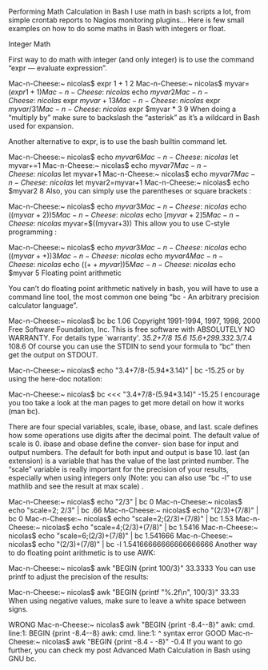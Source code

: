Performing Math Calculation in Bash
I use math in bash scripts a lot, from simple crontab reports to Nagios monitoring plugins… Here is few small examples on how to do some maths in Bash with integers or float.

Integer Math

First way to do math with integer (and only integer) is to use the command “expr — evaluate expression”.

Mac-n-Cheese:~ nicolas$ expr 1 + 1
2
Mac-n-Cheese:~ nicolas$ myvar=$(expr 1 + 1)
Mac-n-Cheese:~ nicolas$ echo $myvar
2
Mac-n-Cheese:~ nicolas$ expr $myvar + 1
3
Mac-n-Cheese:~ nicolas$ expr $myvar / 3
1
Mac-n-Cheese:~ nicolas$ expr $myvar \* 3
9
When doing a “multiply by” make sure to backslash the “asterisk”  as it’s a wildcard in Bash used for expansion.

Another alternative to expr, is to use the bash builtin command let.

Mac-n-Cheese:~ nicolas$ echo $myvar
6
Mac-n-Cheese:~ nicolas$ let myvar+=1
Mac-n-Cheese:~ nicolas$ echo $myvar
7
Mac-n-Cheese:~ nicolas$ let myvar+1
Mac-n-Cheese:~ nicolas$ echo $myvar
7
Mac-n-Cheese:~ nicolas$ let myvar2=myvar+1
Mac-n-Cheese:~ nicolas$ echo $myvar2
8
Also, you can simply use the parentheses or square brackets :

Mac-n-Cheese:~ nicolas$ echo $myvar
3
Mac-n-Cheese:~ nicolas$ echo $((myvar+2))
5
Mac-n-Cheese:~ nicolas$ echo $[myvar+2]
5
Mac-n-Cheese:~ nicolas$ myvar=$((myvar+3))
This allow you to use C-style programming :

Mac-n-Cheese:~ nicolas$ echo $myvar
3
Mac-n-Cheese:~ nicolas$ echo $((myvar++))
3
Mac-n-Cheese:~ nicolas$ echo $myvar
4
Mac-n-Cheese:~ nicolas$ echo $((++myvar))
5
Mac-n-Cheese:~ nicolas$ echo $myvar
5
Floating point arithmetic

You can’t do floating point arithmetic natively in bash, you will have to use a command line tool, the most common one being “bc - An arbitrary precision calculator language”.

Mac-n-Cheese:~ nicolas$ bc
bc 1.06
Copyright 1991-1994, 1997, 1998, 2000 Free Software Foundation, Inc.
This is free software with ABSOLUTELY NO WARRANTY.
For details type `warranty'.
3*5.2+7/8
15.6
15.6+299.33*2.3/7.4
108.6
Of course you can use the STDIN to send your formula to “bc” then get the output on STDOUT.

Mac-n-Cheese:~ nicolas$ echo "3.4+7/8-(5.94*3.14)" | bc
-15.25
or by using the here-doc notation:

Mac-n-Cheese:~ nicolas$ bc <<< "3.4+7/8-(5.94*3.14)"
-15.25
I encourage you too take a look at the man pages to get more detail on how it works (man bc).

There are four special variables, scale, ibase, obase, and last.  scale defines how some operations use digits after the decimal point.  The default value of scale is 0. ibase and obase define the conver-
sion base for input and output numbers.  The default for both input and output is base 10.  last (an extension) is a variable that has the value of the last printed number.
The “scale” variable is really important for the precision of your results, especially when using integers only (Note: you can also use “bc -l” to use mathlib and see the result at max scale) .

Mac-n-Cheese:~ nicolas$ echo "2/3" | bc
0
Mac-n-Cheese:~ nicolas$ echo "scale=2; 2/3" | bc
.66
Mac-n-Cheese:~ nicolas$ echo "(2/3)+(7/8)" | bc
0
Mac-n-Cheese:~ nicolas$ echo "scale=2;(2/3)+(7/8)" | bc
1.53
Mac-n-Cheese:~ nicolas$ echo "scale=4;(2/3)+(7/8)" | bc
1.5416
Mac-n-Cheese:~ nicolas$ echo "scale=6;(2/3)+(7/8)" | bc
1.541666
Mac-n-Cheese:~ nicolas$ echo "(2/3)+(7/8)" | bc -l
1.54166666666666666666
Another way to do floating point arithmetic is to use AWK:

Mac-n-Cheese:~ nicolas$ awk "BEGIN {print 100/3}"
33.3333
You can use printf to adjust the precision of the results:

Mac-n-Cheese:~ nicolas$ awk "BEGIN {printf \"%.2f\n\", 100/3}"
33.33
When using negative values, make sure to leave a white space between signs.

WRONG
Mac-n-Cheese:~ nicolas$ awk "BEGIN {print -8.4--8}"
awk: cmd. line:1: BEGIN {print -8.4--8}
awk: cmd. line:1:                    ^ syntax error
GOOD
Mac-n-Cheese:~ nicolas$ awk "BEGIN {print -8.4 - -8}"
-0.4
If you want to go further, you can check my post Advanced Math Calculation in Bash using GNU bc.
